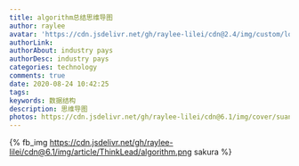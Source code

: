 ```yaml
---
title: algorithm总结思维导图
author: raylee
avatar: 'https://cdn.jsdelivr.net/gh/raylee-lilei/cdn@2.4/img/custom/logo_1.png'
authorLink: 
authorAbout: industry pays
authorDesc: industry pays
categories: technology
comments: true
date: 2020-08-24 10:42:25
tags:
keywords: 数据结构
description: 思维导图
photos: https://cdn.jsdelivr.net/gh/raylee-lilei/cdn@6.1/img/cover/suanfa.jfif
---
```


{% fb_img https://cdn.jsdelivr.net/gh/raylee-lilei/cdn@6.1/img/article/ThinkLead/algorithm.png sakura %}


